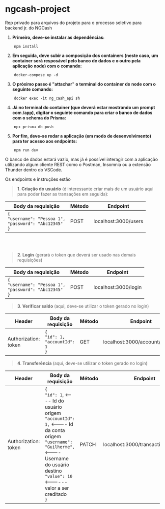 # ngcash-project
Rep privado para arquivos do projeto para o processo seletivo para backend jr. do NGCash

1. **Primeiro, deve-se instalar as dependências:** 
```  
    npm install
```

2. **Em seguida, deve subir a composição dos containers (neste caso, um container será resposável pelo banco de dados e o outro pela aplicação node) com o comando:**
```
    docker-compose up -d
```

3. **O próximo passo é "attachar" o terminal do container do node com o seguinte comando:**
```
    docker exec -it ng_cash_api sh
```

4. **Já no terminal do container (que deverá estar mostrando um prompt com /app), digitar o seguinte comando para criar o banco de dados com o schema do Prisma:**
```
    npx prisma db push
```
5. **Por fim, deve-se rodar a aplicação (em modo de desenvolvimento) para ter acesso aos endpoints:**
```
    npm run dev
```
	
O banco de dados estará vazio, mas já é possível interagir com a aplicação utilizando algum cliente REST como o Postman, Insomnia ou a extensão Thunder dentro do VSCode.

Os endpoints e instruções estão  

> **1. Criação do usuário** (é interessante criar mais de um usuário aqui para poder fazer as transações em seguida):

  | Body da requisição | Método | Endpoint |
  |--------------------|--------|----------|
  |`{` <br> `"username": "Pessoa 1",` <br> `"password": "Abc12345"` <br> `}` | POST | localhost:3000/users |
<br><br>

> **2. Login** (gerará o token que deverá ser usado nas demais requisições)

  | Body da requisição | Método | Endpoint |
  |--------------------|--------|----------|
  |`{`<br> `"username": "Pessoa 1",` <br> `"password": "Abc12345"` <br> `}` | POST | localhost:3000/login |

> **3. Verificar saldo** (aqui, deve-se utilizar o token gerado no login)

  | Header | Body da requisição | Método | Endpoint |
  |--------|--------------------|--------|----------|
  |Authorization: token |`{` <br> `"id": 1,` <br> `"accountId": 1` <br> `}` | GET | localhost:3000/account/balance |

> **4. Transferência** (aqui, deve-se utilizar o token gerado no login)

  | Header | Body da requisição | Método | Endpoint |
  |--------|--------------------|--------|----------|
  |Authorization: token |`{`<br> `"id": 1`, <---- Id do usuário origem <br> `"accountId": 1,` <---- Id da conta origem <br> `"username": "Guilherme",` <---- Username do usuário destino <br> `"value": 10` <------ valor a ser creditado <br> `}`| PATCH | localhost:3000/transaction/cashout |
